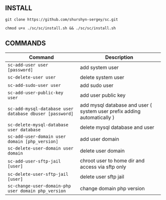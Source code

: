 ## INSTALL

```
git clone https://github.com/shurshyn-sergey/sc.git
```
```
chmod u+x ./sc/sc/install.sh && ./sc/sc/install.sh
```


<!---
## AFTER INSTALL
```
mysql
ALTER USER 'root'@'localhost' IDENTIFIED WITH mysql_native_password BY 'password';
exit
mysql_secure_installation
```
> #set password  
> #Remove anonymous users  
> #Disallow root login remotely  
> #Remove test database and access to it  

```
mysql -u root -p
ALTER USER 'root'@'localhost' IDENTIFIED WITH auth_socket;
```
-->


## COMMANDS
| Command                                                 | Description                                                                |
|---------------------------------------------------------|----------------------------------------------------------------------------|
| `sc-add-user user [password]`                           | add system user                                                            |
| `sc-delete-user user`                                   | delete system user                                                         |
| `sc-add-sudo-user user`                                 | add sudo user                                                              |
| `sc-add-user-public-key user`                           | add user public key                                                        |
| `sc-add-mysql-database user database dbuser [password]` | add mysql database and user ( system user prefix adding automatically )    |
| `sc-delete-mysql-database user database`                | delete mysql database and user                                             |
| `sc-add-user-domain user domain [php_version]`          | add user domain                                                            |
| `sc-delete-user-domain user domain`                     | delete user domain                                                         |
| `sc-add-user-sftp-jail [user]`                          | chroot user to home dir and access via sftp only                           |
| `sc-delete-user-sftp-jail [user]`                       | delete user sftp jail                                                      |
| `sc-change-user-domain-php user domain php_version`     | change domain php version                                                  |
